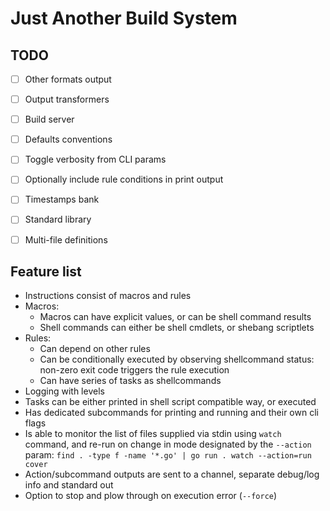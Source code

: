Just Another Build System
=========================


TODO
----

- [ ] Other formats output
- [ ] Output transformers
- [ ] Build server
- [ ] Defaults conventions
- [ ] Toggle verbosity from CLI params
- [ ] Optionally include rule conditions in print output
- [ ] Timestamps bank
- [ ] Standard library
- [ ] Multi-file definitions


Feature list
------------

- Instructions consist of macros and rules
- Macros:
	- Macros can have explicit values, or can be shell command results
	- Shell commands can either be shell cmdlets, or shebang scriptlets
- Rules:
	- Can depend on other rules
	- Can be conditionally executed by observing shellcommand status: non-zero exit code triggers the rule execution
	- Can have series of tasks as shellcommands
- Logging with levels
- Tasks can be either printed in shell script compatible way, or executed
- Has dedicated subcommands for printing and running and their own cli flags
- Is able to monitor the list of files supplied via stdin using `watch` command, and re-run on change in mode designated by the `--action` param: `find . -type f -name '*.go' | go run . watch --action=run cover`
- Action/subcommand outputs are sent to a channel, separate debug/log info and standard out
- Option to stop and plow through on execution error (`--force`)

